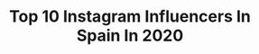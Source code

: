 ---
title: Top 10 Instagram Influencers In Spain In 2020
description: >-
  Find top Instagram influencers in Spain in 2020. Most popular hashtags: #yomequedoencasa #cuarentena #moda #espa.
platform: Instagram
profiles:
  - username: "igna.ferriol"
    fullname: >-
      Igna & Hanna
    location: "Spain"
    followers: 20666
    engagement: 1228
    commentsToLikes: 0.074637
    id: ck55o5tf27otd0i11wpmyqhwx
    verified: false
    hashtags: "#mothernaturesbeauty, #canarydog, #travel, #dogdailyfeaturesss"
  - username: "ivanmartinez"
    fullname: >-
      Ivan Martinez
    location: "Spain"
    followers: 6766860
    engagement: 606
    commentsToLikes: 0.023284
    id: ck8wfcdymfipj0j78xnxy3aab
    verified: true
    hashtags: "#dgmestieridarte, #dgartisticcraftsmanship, #fyp, #coronavirus"
  - username: "nicolasross_"
    fullname: >-
      Nicolas Ross
    location: "Spain"
    followers: 28555
    engagement: 2064
    commentsToLikes: 0.067456
    id: ck8wd1xvbdaym0j78ed5z1q1y
    verified: false
    hashtags: "#spain, #parati, #colegio, #foruyou"
  - username: "magno_scavo"
    fullname: >-
      Mensfashion
    location: "Spain"
    followers: 108128
    engagement: 620
    commentsToLikes: 0.048683
    id: ck8t1e7fkvfcy0j78rp3sr1xq
    verified: false
    hashtags: "#premierleague, #menfashion, #clothes, #poloralphlauren"
  - username: "nereaherz"
    fullname: >-
      Nerea Hernández Mira
    location: "Spain"
    followers: 8295
    engagement: 1419
    commentsToLikes: 0.089261
    id: ck8tayyhmtnuz0j78vxbqz1zk
    verified: false
    hashtags: "#sendo, #sendospain, #vegan, #crueltyfree"
  - username: "ladomadesandra"
    fullname: >-
      Sandra García
    location: "Spain"
    followers: 22054
    engagement: 1054
    commentsToLikes: 0.086016
    id: ck8t7kjvnh5kk0j78azqnrzso
    verified: false
    hashtags: "#cargadosdeesperanza, #aestaes, #sanitarios, #flamencastyle"
  - username: "zellendust"
    fullname: >-
      Luis
    location: "Spain"
    followers: 230664
    engagement: 1918
    commentsToLikes: 0.054147
    id: ck8szmtajp1720j78rymjlz0c
    verified: true
    hashtags: "#papiroflexia, #expo, #rewind, #escaleras"
  - username: "quiqueegonzalez"
    fullname: >-
      •Quique González•
    location: "Spain"
    followers: 2168
    engagement: 2433
    commentsToLikes: 0.130975
    id: ck6udnmvym4qs0j71qg03adil
    verified: false
    hashtags: ""
  - username: "oscarruizmateos"
    fullname: >-
      Oscar Ruiz Mateos
    location: "Spain"
    followers: 208118
    engagement: 974
    commentsToLikes: 0.061105
    id: ck6ucwewzhtsh0j71fdrww3zc
    verified: false
    hashtags: "#quarantine, #cuarentena, #yomequedoencasa, #entretodosganaremos"
  - username: "paulagarciamaciaa"
    fullname: >-
      Pauuuuluuuusss
    location: "Spain"
    followers: 37673
    engagement: 1245
    commentsToLikes: 0.138384
    id: ck6uap2i04tl90j71p8vlvws5
    verified: false
    hashtags: "#pride, #yomequedoencas, #noeffects, #felizlunes"
cities:
  - name: Barcelona
    link: /instagram/spain/barcelona
  - name: Madrid
    link: /instagram/spain/madrid
---